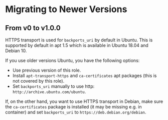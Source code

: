 # Migrating to Newer Versions

## From v0 to v1.0.0

HTTPS transport is used for `backports_uri` by default in Ubuntu. This is supported by default in apt 1.5 which is available in Ubuntu 18.04 and Debian 10.

If you use older versions Ubuntu, you have the following options:

- Use previous version of this role.
- Install `apt-transport-https` and `ca-certificates` apt packages (this is not covered by this role).
- Set `backports_uri` manually to use http: `http://archive.ubuntu.com/ubuntu`.

If, on the other hand, you want to use HTTPS transport in Debian, make sure the `ca-certificates` package is installed (it may be missing e.g. in container) and set `backports_uri` to `https://deb.debian.org/debian`.
